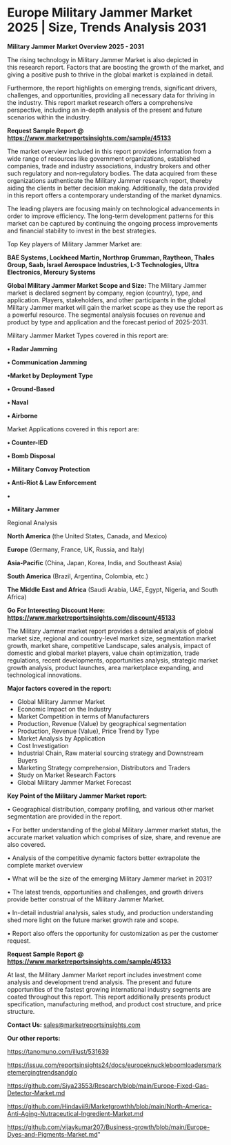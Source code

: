 # Europe Military Jammer Market 2025 | Size, Trends Analysis 2031

<Strong> Military Jammer Market Overview 2025 - 2031</strong>

The rising technology in Military Jammer Market is also depicted in this research report. Factors that are boosting the growth of the market, and giving a positive push to thrive in the global market is explained in detail.

Furthermore, the report highlights on emerging trends, significant drivers, challenges, and opportunities, providing all necessary data for thriving in the industry. This report market research offers a comprehensive perspective, including an in-depth analysis of the present and future scenarios within the industry.

<strong>Request Sample Report @ <a href=https://www.marketreportsinsights.com/sample/45133>https://www.marketreportsinsights.com/sample/45133</a></strong>

The market overview included in this report provides information from a wide range of resources like government organizations, established companies, trade and industry associations, industry brokers and other such regulatory and non-regulatory bodies. The data acquired from these organizations authenticate the Military Jammer research report, thereby aiding the clients in better decision making. Additionally, the data provided in this report offers a contemporary understanding of the market dynamics.

The leading players are focusing mainly on technological advancements in order to improve efficiency. The long-term development patterns for this market can be captured by continuing the ongoing process improvements and financial stability to invest in the best strategies.

Top Key players of Military Jammer Market are:

<strong>BAE Systems, Lockheed Martin, Northrop Grumman, Raytheon, Thales Group, Saab, Israel Aerospace Industries, L-3 Technologies, Ultra Electronics, Mercury Systems</strong>

<strong><b>Global Military Jammer Market Scope and Size:</b></strong>
The Military Jammer market is declared segment by company, region (country), type, and application. Players, stakeholders, and other participants in the global Military Jammer market will gain the market scope as they use the report as a powerful resource. The segmental analysis focuses on revenue and product by type and application and the forecast period of 2025-2031.

Military Jammer Market Types covered in this report are:

<strong>•  Radar Jamming

•  Communication Jamming

•Market by Deployment Type

•  Ground-Based

•  Naval

•  Airborne</strong>

Market Applications covered in this report are:

<strong>•  Counter-IED

•  Bomb Disposal

•  Military Convoy Protection

•  Anti-Riot & Law Enforcement

•  

•  Military Jammer</strong> 

Regional Analysis

<strong>North America</strong> (the United States, Canada, and Mexico)

<strong>Europe</strong> (Germany, France, UK, Russia, and Italy)

<strong>Asia-Pacific</strong> (China, Japan, Korea, India, and Southeast Asia)

<strong>South America</strong> (Brazil, Argentina, Colombia, etc.)

<strong>The Middle East and Africa</strong> (Saudi Arabia, UAE, Egypt, Nigeria, and South Africa)

<strong>Go For Interesting Discount Here: <a href=https://www.marketreportsinsights.com/discount/45133>https://www.marketreportsinsights.com/discount/45133</a></strong>

The Military Jammer market report provides a detailed analysis of global market size, regional and country-level market size, segmentation market growth, market share, competitive Landscape, sales analysis, impact of domestic and global market players, value chain optimization, trade regulations, recent developments, opportunities analysis, strategic market growth analysis, product launches, area marketplace expanding, and technological innovations.

<strong><b>Major factors covered in the report:</b></strong>
<ul>
  <li>Global Military Jammer Market </li>
  <li>Economic Impact on the Industry</li>
  <li>Market Competition in terms of Manufacturers</li>
  <li>Production, Revenue (Value) by geographical segmentation</li>
  <li>Production, Revenue (Value), Price Trend by Type</li>
  <li>Market Analysis by Application</li>
  <li>Cost Investigation</li>
  <li>Industrial Chain, Raw material sourcing strategy and Downstream Buyers</li>
  <li>Marketing Strategy comprehension, Distributors and Traders</li>
  <li>Study on Market Research Factors</li>
  <li>Global Military Jammer Market Forecast</li>
</ul>

<strong><b>Key Point of the Military Jammer Market report:</b></strong>

• Geographical distribution, company profiling, and various other market segmentation are provided in the report.

• For better understanding of the global Military Jammer market status, the accurate market valuation which comprises of size, share, and revenue are also covered.

• Analysis of the competitive dynamic factors better extrapolate the complete market overview

• What will be the size of the emerging Military Jammer market in 2031?

• The latest trends, opportunities and challenges, and growth drivers provide better construal of the Military Jammer Market.

• In-detail industrial analysis, sales study, and production understanding shed more light on the future market growth rate and scope.

• Report also offers the opportunity for customization as per the customer request.

<strong>Request Sample Report @ <a href=https://www.marketreportsinsights.com/sample/45133>https://www.marketreportsinsights.com/sample/45133</a></strong>

At last, the Military Jammer Market report includes investment come analysis and development trend analysis. The present and future opportunities of the fastest growing international industry segments are coated throughout this report. This report additionally presents product specification, manufacturing method, and product cost structure, and price structure.

<strong>Contact Us:</strong>
sales@marketreportsinsights.com

<strong>Our other reports:</strong>

<a href=https://tanomuno.com/illust/531639>https://tanomuno.com/illust/531639</a>

<a href=https://issuu.com/reportsinsights24/docs/europeknuckleboomloadersmarketemergingtrendsandglo>https://issuu.com/reportsinsights24/docs/europeknuckleboomloadersmarketemergingtrendsandglo</a>

<a href=https://github.com/Siya23553/Research/blob/main/Europe-Fixed-Gas-Detector-Market.md>https://github.com/Siya23553/Research/blob/main/Europe-Fixed-Gas-Detector-Market.md</a>

<a href=https://github.com/Hindavii9/Marketgrowthh/blob/main/North-America-Anti-Aging-Nutraceutical-Ingredient-Market.md>https://github.com/Hindavii9/Marketgrowthh/blob/main/North-America-Anti-Aging-Nutraceutical-Ingredient-Market.md</a>

<a href=https://github.com/vijaykumar207/Business-growth/blob/main/Europe-Dyes-and-Pigments-Market.md>https://github.com/vijaykumar207/Business-growth/blob/main/Europe-Dyes-and-Pigments-Market.md</a>"
